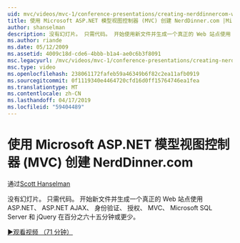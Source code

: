 ```yaml
---
uid: mvc/videos/mvc-1/conference-presentations/creating-nerddinnercom-with-microsoft-aspnet-model-view-controller-mvc
title: 使用 Microsoft ASP.NET 模型视图控制器 (MVC) 创建 NerdDinner.com |Microsoft Docs
author: shanselman
description: 没有幻灯片。 只需代码。 开始使用新文件并生成一个真正的 Web 站点使用 ASP.NET、 ASP.NET AJAX、 身份验证、 授权、 MVC、 Microsoft SQL Server 和...
ms.author: riande
ms.date: 05/12/2009
ms.assetid: 4009c18d-cde6-4bbb-b1a4-ae0c6b3f8091
msc.legacyurl: /mvc/videos/mvc-1/conference-presentations/creating-nerddinnercom-with-microsoft-aspnet-model-view-controller-mvc
msc.type: video
ms.openlocfilehash: 238061172fafeb59a46349b6f82c2ea11afb0919
ms.sourcegitcommit: 0f1119340e4464720cfd16d0ff15764746ea1fea
ms.translationtype: MT
ms.contentlocale: zh-CN
ms.lasthandoff: 04/17/2019
ms.locfileid: "59404489"
---
```

# <a name="creating-nerddinnercom-with-microsoft-aspnet-model-view-controller-mvc"></a>使用 Microsoft ASP.NET 模型视图控制器 (MVC) 创建 NerdDinner.com

通过[Scott Hanselman](https://github.com/shanselman)

没有幻灯片。 只需代码。 开始新文件并生成一个真正的 Web 站点使用 ASP.NET、 ASP.NET AJAX、 身份验证、 授权、 MVC、 Microsoft SQL Server 和 jQuery 在百分之六十五分钟或更少。

[&#9654;观看视频 （71 分钟）](https://channel9.msdn.com/Blogs/ASP-NET-Site-Videos/creating-nerddinnercom-with-microsoft-aspnet-model-view-controller-mvc)
